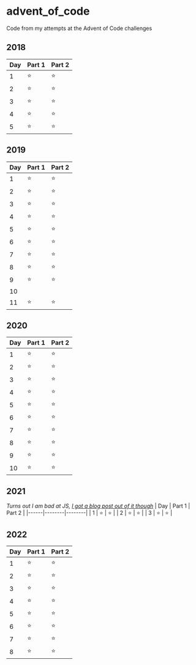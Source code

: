 # advent_of_code
Code from my attempts at the Advent of Code challenges

## 2018
| Day | Part 1 | Part 2 |
|-----|--------|--------|
|  1  | :star:       | :star:       |
|  2  | :star:       | :star:       |
|  3  | :star:       | :star:       |
|  4  | :star:       | :star:       |
|  5  | :star:       | :star:       |

## 2019
| Day  | Part 1 | Part 2 |
|------|--------|--------|
|  1   | :star:       | :star:       |
|  2   | :star:       | :star:       |
|  3   | :star:       | :star:       |
|  4   | :star:       | :star:       |
|  5   | :star:       | :star:       |
|  6   | :star:       | :star:       |
|  7   | :star:       | :star:       |
|  8   | :star:       | :star:       |
|  9   | :star:       | :star:       |
|  10  |        |        |
|  11  | :star:       | :star:       |

## 2020
| Day  | Part 1 | Part 2 |
|------|--------|--------|
|  1   | :star:       | :star:       |
|  2   | :star:       | :star:       |
|  3   | :star:       | :star:       |
|  4   | :star:       | :star:       |
|  5   | :star:       | :star:       |
|  6   | :star:       | :star:       |
|  7   | :star:       | :star:       |
|  8   | :star:       | :star:       |
|  9   | :star:       | :star:       |
|  10  | :star:       | :star:       |

## 2021
*Turns out I am bad at JS, [I got a blog post out of it though](https://www.vaines.org/posts/2022-02-03-javascript-most-and-least-frequent-list-elements/)*
| Day  | Part 1 | Part 2 |
|------|--------|--------|
|  1   | :star:       | :star:       |
|  2   | :star:       | :star:       |
|  3   | :star:       | :star:       |

## 2022
| Day  | Part 1 | Part 2 |
|------|--------|--------|
|  1   | :star:       | :star:       |
|  2   | :star:       | :star:       |
|  3   | :star:       | :star:       |
|  4   | :star:       | :star:       |
|  5   | :star:       | :star:       |
|  6   | :star:       | :star:       |
|  7   | :star:       | :star:       |
|  8   | :star:       | :star:       |